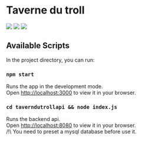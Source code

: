 # Taverne du troll
![](https://img.shields.io/badge/front-react-blue) ![](https://img.shields.io/badge/front-tailwind-blue) ![](https://img.shields.io/badge/api-express-yellow)

## Available Scripts
In the project directory, you can run:

### `npm start`
Runs the app in the development mode.\
Open [http://localhost:3000](http://localhost:3000) to view it in your browser.

### `cd taverndutrollapi && node index.js`
Runs the backend api. \
Open [http://localhost:8080](http://localhost:8080) to view it in your browser. \
/!\ You need to preset a mysql database before use it.